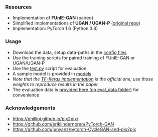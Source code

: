 
### Resources
- Implementation of **FUnIE-GAN** (paired) 
- Simplified implementations of **UGAN / UGAN-P** ([original repo](https://github.com/cameronfabbri/Underwater-Color-Correction))
- Implementation: PyTorch 1.6 (Python 3.8)

### Usage
- Download the data, setup data-paths in the [config files]()
- Use the training scripts for paired training of FUnIE-GAN or UGAN/UGAN-P 
- Use the [test.py](../test.py) script for evaluation
- A sample model is provided in [models](../models) 
- *Note that the [TF-Keras implementation](/TF-Keras/) is the official one; use those weights to reproduce results in the paper* 
- The evaluation data is [provided here (on eval_data folder)](https://drive.google.com/drive/folders/1ZEql33CajGfHHzPe1vFxUFCMcP0YbZb3?usp=sharing) for convenience

### Acknowledgements
- https://phillipi.github.io/pix2pix/
- https://github.com/eriklindernoren/PyTorch-GAN
- https://github.com/junyanz/pytorch-CycleGAN-and-pix2pix
